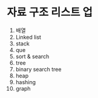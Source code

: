 # 자료 구조 리스트 업
1. 배열
2. Linked list
3. stack
4. que
5. sort & search
6. tree
7. binary search tree
8. heap
9. hashing
10. graph